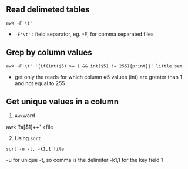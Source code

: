 ## Read delimeted tables

```
awk -F'\t' 
```

- `-F'\t'` : field separator, eg. -F, for comma separated files

## Grep by column values

```
awk -F'\t' '{if(int($5) >= 1 && int($5) != 255){print}}' little.sam
```

- get only the reads for which column #5 values (int) are greater than 1 and not equal to 255  

## Get unique values in a column

1. `Awk`ward

awk '!a[$1]++' <file


2. Using `sort`

```
sort -u -t, -k1,1 file
```

-u for unique
-t, so comma is the delimiter
-k1,1 for the key field 1
